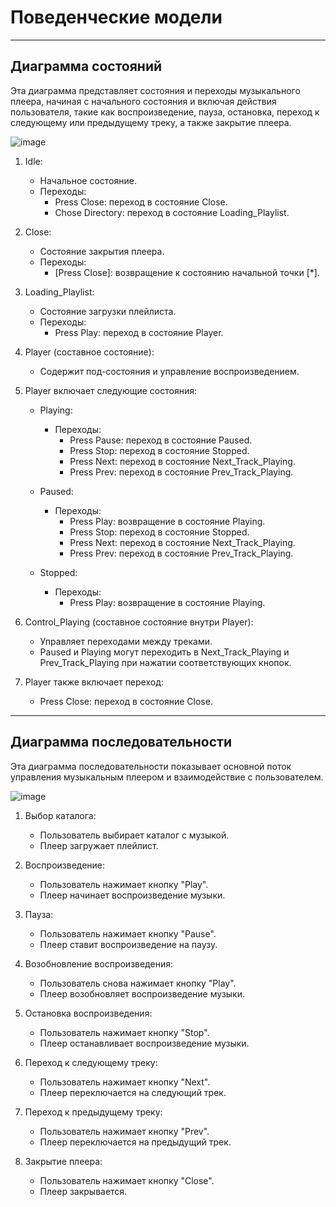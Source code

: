 # Поведенческие модели

---
## Диаграмма состояний

Эта диаграмма представляет состояния и переходы музыкального плеера, начиная с начального состояния и включая действия пользователя, такие как воспроизведение, пауза, остановка, переход к следующему или предыдущему треку, а также закрытие плеера.

![image](https://github.com/drdSchwarzenMagie/igaveup/assets/159145295/3545475a-f583-4c5b-b909-e57ce0afb5e6)

1. Idle:
   - Начальное состояние.
   - Переходы:
     - Press Close: переход в состояние Close.
     - Chose Directory: переход в состояние Loading_Playlist.

2. Close:
   - Состояние закрытия плеера.
   - Переходы:
     - [Press Close]: возвращение к состоянию начальной точки [*].

3. Loading_Playlist:
   - Состояние загрузки плейлиста.
   - Переходы:
     - Press Play: переход в состояние Player.

4. Player (составное состояние):
   - Содержит под-состояния и управление воспроизведением.

5. Player включает следующие состояния:
   - Playing:
     - Переходы:
       - Press Pause: переход в состояние Paused.
       - Press Stop: переход в состояние Stopped.
       - Press Next: переход в состояние Next_Track_Playing.
       - Press Prev: переход в состояние Prev_Track_Playing.
   
   - Paused:
     - Переходы:
       - Press Play: возвращение в состояние Playing.
       - Press Stop: переход в состояние Stopped.
       - Press Next: переход в состояние Next_Track_Playing.
       - Press Prev: переход в состояние Prev_Track_Playing.

   - Stopped:
     - Переходы:
       - Press Play: возвращение в состояние Playing.

6. Control_Playing (составное состояние внутри Player):
   - Управляет переходами между треками.
   - Paused и Playing могут переходить в Next_Track_Playing и Prev_Track_Playing при нажатии соответствующих кнопок.

7. Player также включает переход:
   - Press Close: переход в состояние Close.
  
---

## Диаграмма последовательности
Эта диаграмма последовательности показывает основной поток управления музыкальным плеером и взаимодействие с пользователем.

![image](https://github.com/drdSchwarzenMagie/igaveup/assets/159145295/6eb06cce-f89e-4cef-b095-318aa3d62a96)

1. Выбор каталога:
   - Пользователь выбирает каталог с музыкой.
   - Плеер загружает плейлист.

2. Воспроизведение:
   - Пользователь нажимает кнопку "Play".
   - Плеер начинает воспроизведение музыки.

3. Пауза:
   - Пользователь нажимает кнопку "Pause".
   - Плеер ставит воспроизведение на паузу.

4. Возобновление воспроизведения:
   - Пользователь снова нажимает кнопку "Play".
   - Плеер возобновляет воспроизведение музыки.

5. Остановка воспроизведения:
   - Пользователь нажимает кнопку "Stop".
   - Плеер останавливает воспроизведение музыки.

6. Переход к следующему треку:
   - Пользователь нажимает кнопку "Next".
   - Плеер переключается на следующий трек.

7. Переход к предыдущему треку:
   - Пользователь нажимает кнопку "Prev".
   - Плеер переключается на предыдущий трек.

8. Закрытие плеера:
   - Пользователь нажимает кнопку "Close".
   - Плеер закрывается.
